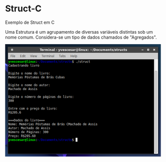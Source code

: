 # Struct-C
Exemplo de Struct em C

<p>
Uma Estrutura é um agrupamento de diversas variáveis distintas sob um nome comum. Considera-se um tipo de dados chamados de "Agregados".
</p>

<p align="center">
  <img align="center"  src="/output.png">
</p>
